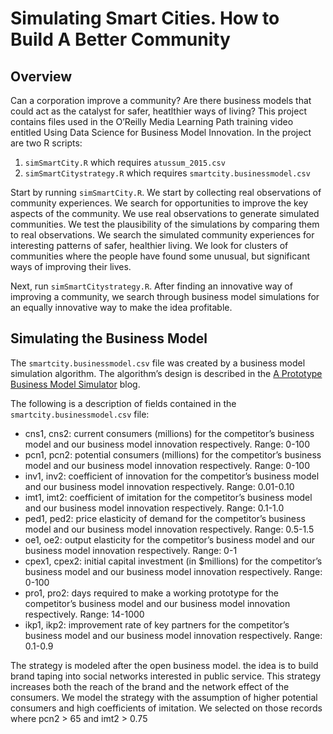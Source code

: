 # Simulating Smart Cities. How to Build A Better Community

## Overview
Can a corporation improve a community? Are there business models that could act as the catalyst for safer, heatlthier ways of living? This project contains files used in the O’Reilly Media Learning Path training video entitled Using Data Science for Business Model Innovation. In the project are two R scripts:

1. `simSmartCity.R` which requires `atussum_2015.csv`
2. `simSmartCitystrategy.R` which requires `smartcity.businessmodel.csv`

Start by running `simSmartCity.R`. We start by collecting real observations of community experiences. We search for opportunities to improve the key aspects of the community. We use real observations to generate simulated communities. We test the plausibility of the simulations by comparing them to real observations. We search the simulated community experiences for interesting patterns of safer, healthier living. We look for clusters of  communities where the people have found some unusual, but significant ways of improving their lives. 

Next, run `simSmartCitystrategy.R`. After finding an innovative way of improving a community, we search through business model simulations for an equally innovative way to make the idea profitable.


## Simulating the Business Model

The `smartcity.businessmodel.csv` file was created by a business model simulation algorithm. The algorithm’s design is described in the [A Prototype Business Model Simulator](https://blogs.csc.com/2015/04/29/a-prototype-business-model-simulator/) blog.

The following is a description of fields contained in the `smartcity.businessmodel.csv` file:

-	cns1, cns2: current consumers (millions) for the competitor’s business model and our business model innovation respectively. Range: 0-100
-	pcn1, pcn2: potential consumers (millions) for the competitor’s business model and our business model innovation respectively. Range: 0-100
-	inv1, inv2: coefficient of innovation for the competitor’s business model and our business model innovation respectively. Range: 0.01-0.10
-	imt1, imt2: coefficient of imitation for the competitor’s business model and our business model innovation respectively. Range: 0.1-1.0
-	ped1, ped2: price elasticity of demand for the competitor’s business model and our business model innovation respectively. Range: 0.5-1.5
-	oe1, oe2: output elasticity for the competitor’s business model and our business model innovation respectively. Range: 0-1
-	cpex1, cpex2: initial capital investment (in $millions) for the competitor’s business model and our business model innovation respectively. Range: 0-100
-	pro1, pro2: days required to make a working prototype for the competitor’s business model and our business model innovation respectively. Range: 14-1000
-	ikp1, ikp2: improvement rate of key partners for the competitor’s business model and our business model innovation respectively. Range: 0.1-0.9

The strategy is modeled after the open business model. the idea is to build brand taping into social networks interested in public service. This strategy increases both the reach of the brand and the network effect of the consumers. We model the strategy with the assumption of higher potential consumers and high coefficients of imitation. We selected on those records where pcn2 > 65 and imt2 > 0.75

